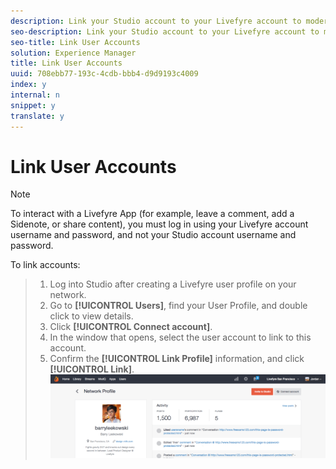 ```yaml
---
description: Link your Studio account to your Livefyre account to moderate or manage all of your Livefyre sites or networks from a single location.
seo-description: Link your Studio account to your Livefyre account to moderate or manage all of your Livefyre sites or networks from a single location.
seo-title: Link User Accounts
solution: Experience Manager
title: Link User Accounts
uuid: 708ebb77-193c-4cdb-bbb4-d9d9193c4009
index: y
internal: n
snippet: y
translate: y
---
```


# Link User Accounts


>[!NOTE]
>
>To interact with a Livefyre App (for example, leave a comment, add a Sidenote, or share content), you must log in using your Livefyre account username and password, and not your Studio account username and password.

To link accounts:

>1. Log into Studio after creating a Livefyre user profile on your network.
>1. Go to **[!UICONTROL  Users]**, find your User Profile, and double click to view details.
>1. Click **[!UICONTROL  Connect account]**.
>1. In the window that opens, select the user account to link to this account.
>1. Confirm the **[!UICONTROL  Link Profile]** information, and click **[!UICONTROL  Link]**. ![](assets/UsersConnectAccount-1024x311.png)
